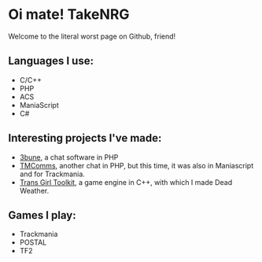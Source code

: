 # Oi mate! TakeNRG

Welcome to the literal worst page on Github, friend!

## Languages I use:
- C/C++
- PHP
- ACS
- ManiaScript
- C#

## Interesting projects I've made:
- [3bune](https://github.com/Safariminer/3bune), a chat software in PHP
- [TMComms](https://github.com/Safariminer/tmcomms), another chat in PHP, but this time, it was also in Maniascript and for Trackmania.
- [Trans Girl Toolkit](https://github.com/Safariminer/TVGame), a game engine in C++, with which I made Dead Weather.

## Games I play:
- Trackmania
- POSTAL
- TF2

<!--
**Safariminer/safariminer** is a ✨ _special_ ✨ repository because its `README.md` (this file) appears on your GitHub profile.

Here are some ideas to get you started:

- 🔭 I’m currently working on ...
- 🌱 I’m currently learning ...
- 👯 I’m looking to collaborate on ...
- 🤔 I’m looking for help with ...
- 💬 Ask me about ...
- 📫 How to reach me: ...
- 😄 Pronouns: ...
- ⚡ Fun fact: ...
-->
